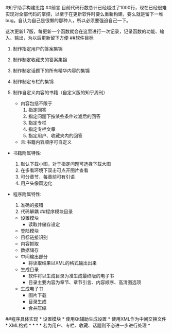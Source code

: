 #知乎助手构建思路
##前言
目前代码行数总计已经超过了1000行，现在已经很难实现对全部代码的掌控，以至于在更新软件时要么重新构建，要么就是留下一堆bug。自认为自己是很懒的那种人，所以必须要强迫自己一下。

这次更新1.7版，每更新一个函数就会在这里进行一次记录，记录函数的功能、输入、输出，为以后更新留下方便
##软件目标
1.  制作指定用户的答案集锦
2.  制作制定收藏夹的答案集锦
3.  制作制定话题下的所有精华内容的集锦
4.  制作制定专栏的集锦
5.  制作自定义内容的书籍（自定义版的知乎周刊）
    
    *   内容包括不限于    
        1.  指定回答
        2.  指定问题下按某些条件过滤后的回答
        3.  指定专栏
        4.  指定专栏文章
        5.  指定用户、收藏夹内的回答
    *   且:书籍内容顺序可自定义

*   书籍附属特性:
    
    1.  默认下载小图，对于指定问题可选择下载大图
    2.  在多看环境下双击可点开图片查看
    3.  可分章节，每章前可有引语
    4.  用户头像圆边化
    
*   程序附属特性:
    
    1.  准确的报错
    2.  代码解耦
##程序模块目录
    *   设置模块
        *   读取并储存设定
    *   登陆模块
    *   目标链接识别
    *   内容抓取
    *   数据储存
    *   中间输出部分
        *   将读取结果以XML的格式输出出来
    *   生成目录
        *   软件将以生成目录为准生成最终版的电子书
        *   目录主要内容为章节、章节引言、内容顺序、高清图选项
    *   生成电子书
        *   图片下载
        *   目录生成
        *   合并压缩

##程序具体实现
    *   设置模块
        *   使用Qt辅助生成设置
        *   使用XML作为中间交换文件
            *   XML格式
                *   <root>
                *   <Book>
                    *   <BookType>
                        *   若为用户、专栏、收藏、话题则不必进一步进行处理
                    *   <Title>
                        *   书名，可以自动生成
                    *   <BookPreviewCover>
                        *   略缩图
                            *   指显示在多看首页上的图书预览图，真实封面要在BookFrontPage里设定
                    *   <BookFrontPage>
                        *   图书封页
                        *   <BookLogo>
                            *   封面图片
                        *   <BookIntroduce>
                            *   100字以内的描述
                    *   <BookDescripe>
                        *   图书引言页
                        *   对书籍内容的描述
                    *   <Content>
                        *   <Url>
                            *   地址
                            *   自动识别类型，允许混排
                            *   分情况设定
                            *   收藏、话题没有FilterRule
                            *   用户、专栏只有一个Url地址
                            *   自定义类型中可以有多个Url,每个Url可以有自己独立的Filter
                            *   <FilterRule>
                                *   可以单独设置，也可以批量设置
                                *   <Agree>
                                    *   <above>
                                        *   大于等于
                                    *   <below>
                                        *   小于等于
                                *   <Comment>
                                    *   <above>
                                    *   <below>
                *   <Login>
                    *   <UserID>
                    *   <UserName>
            *   自动填充
            *   保存为默认值
            *   初版软件一次只制作一本电子书

